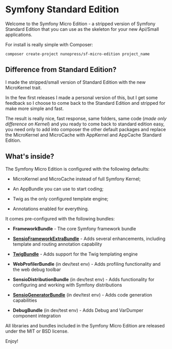 Symfony Standard Edition
========================

Welcome to the Symfony Micro Edition - a stripped version of Symfony Standard Edition that you can use as the 
skeleton for your new Api/Small applications.

For install is really simple with Composer:

`composer create-project nunopress/sf-micro-edition project_name`

Difference from Standard Edition?
---------------------------------

I made the stripped/small version of Standard Edition with the new MicroKernel trait.

In the few first releases I made a personal version of this, but I get some feedback so I choose to come back to 
the Standard Edition and stripped for make more simple and fast.

The result is really nice, fast response, same folders, same code (_made only difference on Kernel_) and you 
ready to come back to standard edition easy, you need only to add into composer the other default packages and 
replace the MicroKernel and MicroCache with AppKernel and AppCache Standard Edition.

What's inside?
--------------

The Symfony Micro Edition is configured with the following defaults:

  * MicroKernel and MicroCache instead of full Symfony Kernel;
  
  * An AppBundle you can use to start coding;

  * Twig as the only configured template engine;

  * Annotations enabled for everything.

It comes pre-configured with the following bundles:

  * **FrameworkBundle** - The core Symfony framework bundle

  * [**SensioFrameworkExtraBundle**][6] - Adds several enhancements, including
    template and routing annotation capability

  * [**TwigBundle**][8] - Adds support for the Twig templating engine

  * **WebProfilerBundle** (in dev/test env) - Adds profiling functionality and
    the web debug toolbar

  * **SensioDistributionBundle** (in dev/test env) - Adds functionality for
    configuring and working with Symfony distributions

  * [**SensioGeneratorBundle**][13] (in dev/test env) - Adds code generation
    capabilities

  * **DebugBundle** (in dev/test env) - Adds Debug and VarDumper component
    integration

All libraries and bundles included in the Symfony Micro Edition are released under the MIT or BSD license.

Enjoy!

[1]:  https://symfony.com/doc/current/setup.html
[6]:  https://symfony.com/doc/current/bundles/SensioFrameworkExtraBundle/index.html
[8]:  https://symfony.com/doc/current/templating.html
[13]: https://symfony.com/doc/current/bundles/SensioGeneratorBundle/index.html